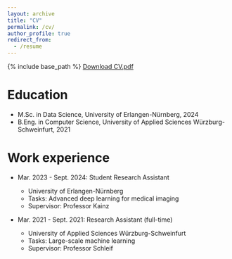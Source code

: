```yaml
---
layout: archive
title: "CV"
permalink: /cv/
author_profile: true
redirect_from:
  - /resume
---
```


{% include base_path %}
[Download CV.pdf](https://simonheilig.github.io/files/cv.pdf)

Education
======
* M.Sc. in Data Science, University of Erlangen-Nürnberg, 2024
* B.Eng. in Computer Science, University of Applied Sciences Würzburg-Schweinfurt, 2021


Work experience
======
* Mar. 2023 - Sept. 2024: Student Research Assistant
  * University of Erlangen-Nürnberg
  * Tasks: Advanced deep learning for medical imaging
  * Supervisor: Professor Kainz

* Mar. 2021 - Sept. 2021: Research Assistant (full-time)
  * University of Applied Sciences Würzburg-Schweinfurt
  * Tasks: Large-scale machine learning
  * Supervisor: Professor Schleif


  
